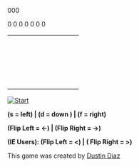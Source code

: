 000

0 0 0 0 0 0 0

|     |     |     |     |     |     |     |     |     |     |
| --- | --- | --- | --- | --- | --- | --- | --- | --- | --- |
|     |     |     |     |     |     |     |     |     |     |
|     |     |     |     |     |     |     |     |     |     |
|     |     |     |     |     |     |     |     |     |     |
|     |     |     |     |     |     |     |     |     |     |
|     |     |     |     |     |     |     |     |     |     |
|     |     |     |     |     |     |     |     |     |     |
|     |     |     |     |     |     |     |     |     |     |
|     |     |     |     |     |     |     |     |     |     |
|     |     |     |     |     |     |     |     |     |     |
|     |     |     |     |     |     |     |     |     |     |
|     |     |     |     |     |     |     |     |     |     |
|     |     |     |     |     |     |     |     |     |     |
|     |     |     |     |     |     |     |     |     |     |
|     |     |     |     |     |     |     |     |     |     |
|     |     |     |     |     |     |     |     |     |     |
|     |     |     |     |     |     |     |     |     |     |
|     |     |     |     |     |     |     |     |     |     |
|     |     |     |     |     |     |     |     |     |     |
|     |     |     |     |     |     |     |     |     |     |
|     |     |     |     |     |     |     |     |     |     |

[![Start](/maintenance/img/start.gif)](#)

**(s = left) | (d = down ) | (f = right)**

**(Flip Left = ←) | (Flip Right = →)**

**(IE Users): (Flip Left = <) | ( Flip Right = >)**  
  
This game was created by [Dustin Diaz](http://www.dustindiaz.com/)